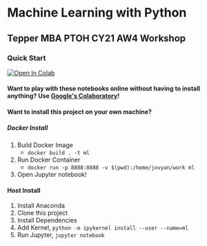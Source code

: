 
# Machine Learning with Python

## Tepper MBA PTOH CY21 AW4 Workshop


### Quick Start

[![Open In Colab](https://colab.research.google.com/assets/colab-badge.svg)](https://colab.research.google.com/github/carriegardner428/ML-with-Python-Tepper-CY21-AW4/blob/main/)

#### Want to play with these notebooks online without having to install anything? Use [Google's Colaboratory](https://colab.research.google.com/github/carriegardner428/ML-with-Python-Tepper-CY21-AW4/blob/main/)!



#### Want to install this project on your own machine?

##### Docker Install
1. Build Docker Image
   - `docker build . -t ml`
2. Run Docker Container
   - `docker run -p 8888:8888 -v $(pwd):/home/jovyan/work ml`
3. Open Jupyter notebook!


#### Host Install
1. Install Anaconda
2. Clone this project
3. Install Dependencies
4. Add Kernel, `python -m ipykernel install --user --name=ml`
5. Run Jupyter, `jupyter notebook`

